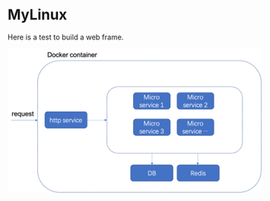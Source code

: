 # MyLinux

Here is a test to build a web frame.

<p align="center">
    <img src="./web_frame.png">
</p>